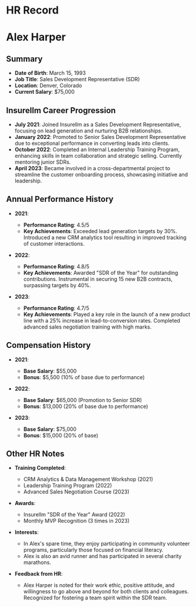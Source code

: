 # HR Record

# Alex Harper

## Summary
- **Date of Birth**: March 15, 1993
- **Job Title**: Sales Development Representative (SDR)
- **Location**: Denver, Colorado
- **Current Salary**: $75,000  

## Insurellm Career Progression
- **July 2021**: Joined Insurellm as a Sales Development Representative, focusing on lead generation and nurturing B2B relationships.  
- **January 2022**: Promoted to Senior Sales Development Representative due to exceptional performance in converting leads into clients.  
- **October 2022**: Completed an Internal Leadership Training Program, enhancing skills in team collaboration and strategic selling. Currently mentoring junior SDRs.  
- **April 2023**: Became involved in a cross-departmental project to streamline the customer onboarding process, showcasing initiative and leadership.  

## Annual Performance History  
- **2021**:  
  - **Performance Rating**: 4.5/5  
  - **Key Achievements**: Exceeded lead generation targets by 30%. Introduced a new CRM analytics tool resulting in improved tracking of customer interactions.  

- **2022**:  
  - **Performance Rating**: 4.8/5  
  - **Key Achievements**: Awarded "SDR of the Year" for outstanding contributions. Instrumental in securing 15 new B2B contracts, surpassing targets by 40%.  

- **2023**:  
  - **Performance Rating**: 4.7/5  
  - **Key Achievements**: Played a key role in the launch of a new product line with a 25% increase in lead-to-conversion rates. Completed advanced sales negotiation training with high marks.  

## Compensation History  
- **2021**:  
  - **Base Salary**: $55,000  
  - **Bonus**: $5,500 (10% of base due to performance)  

- **2022**:  
  - **Base Salary**: $65,000 (Promotion to Senior SDR)  
  - **Bonus**: $13,000 (20% of base due to performance)  

- **2023**:  
  - **Base Salary**: $75,000  
  - **Bonus**: $15,000 (20% of base)  

## Other HR Notes  
- **Training Completed**:  
  - CRM Analytics & Data Management Workshop (2021)  
  - Leadership Training Program (2022)  
  - Advanced Sales Negotiation Course (2023)  

- **Awards**:  
  - Insurellm "SDR of the Year" Award (2022)  
  - Monthly MVP Recognition (3 times in 2023)  

- **Interests**:  
  - In Alex's spare time, they enjoy participating in community volunteer programs, particularly those focused on financial literacy.  
  - Alex is also an avid runner and has participated in several charity marathons.  

- **Feedback from HR**:  
  - Alex Harper is noted for their work ethic, positive attitude, and willingness to go above and beyond for both clients and colleagues. Recognized for fostering a team spirit within the SDR team.  